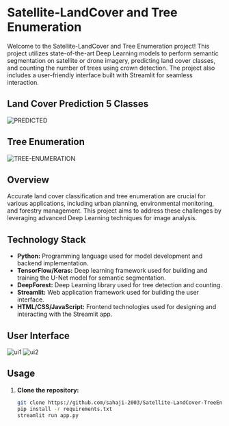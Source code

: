 # Satellite-LandCover and Tree Enumeration

Welcome to the Satellite-LandCover and Tree Enumeration project! This project utilizes state-of-the-art Deep Learning models to perform semantic segmentation on satellite or drone imagery, predicting land cover classes, and counting the number of trees using crown detection. The project also includes a user-friendly interface built with Streamlit for seamless interaction.

## Land Cover Prediction 5 Classes
![PREDICTED](https://github.com/Sahaji-2003/Satellite-LandCover-TreeEnumeration/assets/130205533/83ce79eb-27e5-4cf2-afa3-702b5b583204)

## Tree Enumeration 
![TREE-ENUMERATION](https://github.com/Sahaji-2003/Satellite-LandCover-TreeEnumeration/assets/130205533/346a5d7d-df25-4198-97ff-13dcaff0e14d)


## Overview

Accurate land cover classification and tree enumeration are crucial for various applications, including urban planning, environmental monitoring, and forestry management. This project aims to address these challenges by leveraging advanced Deep Learning techniques for image analysis.

## Technology Stack

- **Python:** Programming language used for model development and backend implementation.
- **TensorFlow/Keras:** Deep learning framework used for building and training the U-Net model for semantic segmentation.
- **DeepForest:** Deep Learning library used for tree detection and counting.
- **Streamlit:** Web application framework used for building the user interface.
- **HTML/CSS/JavaScript:** Frontend technologies used for designing and interacting with the Streamlit app.

## User Interface 
![ui1](https://github.com/Sahaji-2003/Satellite-LandCover-TreeEnumeration/assets/130205533/c0fc50da-73a7-46c5-8752-342920e1f6b1)
![ui2](https://github.com/Sahaji-2003/Satellite-LandCover-TreeEnumeration/assets/130205533/37bce9ac-6fde-4ea5-80a9-572bae0b7971)


## Usage

1. **Clone the repository:**

   ```bash
   git clone https://github.com/sahaji-2003/Satellite-LandCover-TreeEnumeration.git
   pip install -r requirements.txt
   streamlit run app.py


